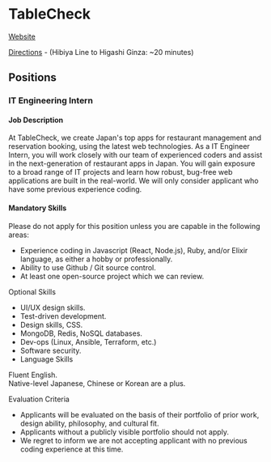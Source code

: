 # TableCheck

[Website](https://corp.tablecheck.com/en/jobs/)

[Directions](https://goo.gl/maps/iY9Gzb8zQuy) - (Hibiya Line to Higashi Ginza: ~20 minutes)

## Positions

### IT Engineering Intern

#### Job Description

At TableCheck, we create Japan's top apps for restaurant management and reservation booking, using the latest web technologies. As a IT Engineer Intern, you will work closely with our team of experienced coders and assist in the next-generation of restaurant apps in Japan. You will gain exposure to a broad range of IT projects and learn how robust, bug-free web applications are built in the real-world. We will only consider applicant who have some previous experience coding.

#### Mandatory Skills

Please do not apply for this position unless you are capable in the following areas:

* Experience coding in Javascript (React, Node.js), Ruby, and/or Elixir language, as either a hobby or professionally.
* Ability to use Github / Git source control.
* At least one open-source project which we can review.

Optional Skills
* UI/UX design skills.
* Test-driven development.
* Design skills, CSS.
* MongoDB, Redis, NoSQL databases.
* Dev-ops (Linux, Ansible, Terraform, etc.)
* Software security.
* Language Skills

Fluent English.  
Native-level Japanese, Chinese or Korean are a plus.

Evaluation Criteria
* Applicants will be evaluated on the basis of their portfolio of prior work, design ability, philosophy, and cultural fit.
* Applicants without a publicly visible portfolio should not apply.
* We regret to inform we are not accepting applicant with no previous coding experience at this time.
